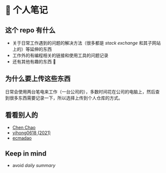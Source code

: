 # 👀 个人笔记

## 这个 repo 有什么

- 关于日常工作遇到的问题的解决方法（很多都是 _stack exchange_ 和其子网站上的）等延伸的东西
- 工作外的有编程相关的链接和使用工具的问题记录
- 还有其他有趣的东西 🤪

## 为什么要上传这些东西

日常会使用两台笔电来工作（一台公司的），多数时间花在公司的电脑上，然后查到很多东西需要记录一下，所以选择上传到个人仓库的方式。

## 看看别人的

- [Chen Chao](https://github.com/cnfree/Journal)
- [yihong0618 (2021)](https://github.com/yihong0618/2021)
- [ecmadao](https://github.com/ecmadao/Coding-Guide)

## Keep in mind

- avoid _daily summary_
